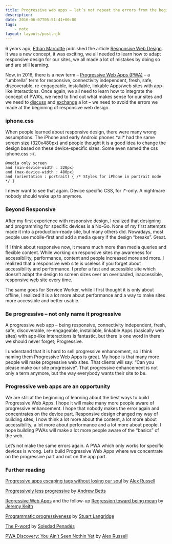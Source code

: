 ```yaml
---
title: Progressive web apps – let’s not repeat the errors from the beginning of responsive web design
description: 
date: 2016-06-07T05:51:41+00:00
tags:
    - note
layout: layouts/post.njk
---
```


6 years ago, [Ethan Marcotte](https://twitter.com/beep) published the article [Responsive Web Design](http://alistapart.com/article/responsive-web-design). It was a new concept, it was exciting, we all needed to learn how to adapt responsive design for our sites, we all made a lot of mistakes by doing so and are still learning.

Now, in 2016, there is a new term – [Progressive Web Apps (PWA)](https://infrequently.org/2015/06/progressive-apps-escaping-tabs-without-losing-our-soul/) – a “umbrella” term for responsive, connectivity independent, fresh, safe, discoverable, re-engageable, installable, linkable Apps/web sites with app-like interactions. Once again, we all need to learn how to integrate the concept of PWA’s, we need to find out what makes sense for our sites and we need to [discuss](https://trib.tv/2016/06/05/progressively-less-progressive/) and [exchange](https://infrequently.org/2016/06/pwa-discovery-you-aint-seen-nothin-yet/) a lot – we need to avoid the errors we made at the beginning of responsive web design.

### iphone.css

When people learned about responsive design, there were many wrong assumptions. The iPhone and early Android phones \*all\* had the same screen size (320x480px) and people thought it is a good idea to change the design based on these device-specific sizes. Some even named the css iphone.css :-(.

    @media only screen 
    and (min-device-width : 320px) 
    and (max-device-width : 480px) 
    and (orientation : portrait) { /* Styles for iPhone in portrait mode */ }
    

I never want to see that again. Device specific CSS, for i\*-only. A nightmare nobody should wake up to anymore.

### Beyond Responsive

After my first experience with responsive design, I realized that designing and programming for specific devices is a No-Go. None of my first attempts made it into a production-ready site, but many others did. Nowadays, most people use mobile-first and add a media query if the design “breaks”. Great.

If I think about responsive now, it means much more than media queries and flexible content. While working on responsive sites my awareness for accessibility, performance, content and people increased more and more. I realized that a responsive web site is useless if you forget about accessibility and performance. I prefer a fast and accessible site which doesn’t adapt the design to screen sizes over an overloaded, inaccessible, responsive web site every time.

The same goes for Service Worker, while I first thought it is only about offline, I realized it is a lot more about performance and a way to make sites more accessible and better usable.

### Be progressive – not only name it progressive

A progressive web app – being responsive, connectivity independent, fresh, safe, discoverable, re-engageable, installable, linkable Apps (basically web sites) with app-like interactions is fantastic, but there is one word in there we should never forget; Progressive.

I understand that it is hard to sell progressive enhancement, so I think naming them Progressive Web Apps is great. My hope is that many more people will make progressive web sites. That clients will say: “Can you please make our site progressive”. That progressive enhancement is not only a term anymore, but the way everybody wants their site to be.

### Progressive web apps are an opportunity

We are still at the beginning of learning about the best ways to build Progressive Web Apps. I hope it will make many more people aware of progressive enhancement. I hope that nobody makes the error again and concentrates on the device part. Responsive design changed my way of building sites, I now think a lot more about the content, a lot more about accessibility, a lot more about performance and a lot more about people. I hope building PWAs will make a lot more people aware of the “basics” of the web.

Let’s not make the same errors again. A PWA which only works for specific devices is wrong. Let’s build Progressive Web Apps where we concentrate on the progressive part and not on the app part.

### Further reading

[Progressive apps escaping tags without losing our soul](https://infrequently.org/2015/06/progressive-apps-escaping-tabs-without-losing-our-soul/) by [Alex Russell](https://twitter.com/slightlylate)

[Progressively less progressive](https://trib.tv/2016/06/05/progressively-less-progressive/) by [Andrew Betts](https://twitter.com/triblondon)

[Regressive Web Apps](https://adactio.com/journal/10708) and the follow-up [Regression toward being mean](https://adactio.com/journal/10736) by [Jeremy Keith](https://twitter.com/adactio)

[Programmatic progressiveness](http://www.kryogenix.org/days/2016/06/02/programmatic-progressiveness/) by [Stuart Langridge](https://twitter.com/sil)

[The P-word](https://soledadpenades.com/2016/06/06/the-p-word/) by [Soledad Penadés](https://twitter.com/supersole)

[PWA Discovery: You Ain’t Seen Nothin Yet](https://infrequently.org/2016/06/pwa-discovery-you-aint-seen-nothin-yet/) by [Alex Russell](https://twitter.com/slightlylate)